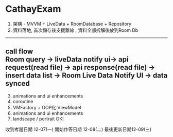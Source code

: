 # CathayExam


1. 架構 - MVVM + LiveData + RoomDatabase + Repository
2. 資料落地, 首次儲存後支援離線 , 資料全部拆解後放到Room Db
---------------------------
 call flow  
 Room query -> liveData notify ui-> api request(read file) -> api response(read file)
 -> insert data list -> Room Live Data Notify UI -> data synced
---------------------------

3. animations and ui enhancements
4. coroutine
5. VMFactory + OOP化 ViewModel
6. animations and ui enhancements
7. landscape / portrait OK!


收到考題日期 12-07(一)
開始作答日期 12-08(二)
最後更新日期12-09(三)

